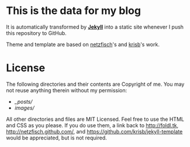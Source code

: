 # This is the data for my blog

It is automatically transformed by **[Jekyll](http://github.com/mojombo/jekyll)** into a static site whenever I push this repository to GitHub.

Theme and template are based on [netzfisch]([http://netzfisch.github.io)'s and [krisb](https://github.com/krisb/jekyll-template)'s work.

# License

The following directories and their contents are Copyright of me. You may not reuse anything therein without my permission:

* *_posts/*
* *images/*

All other directories and files are MIT Licensed. Feel free to use the HTML and CSS as you please. If you do use them, a link back to http://foldl.tk, http://netzfisch.github.com/, and https://github.com/krisb/jekyll-template would be appreciated, but is not required.
